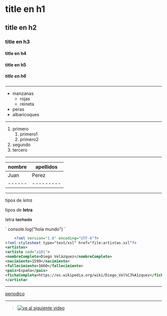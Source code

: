 
<!--Encabezados  -->

# title en h1
## title en h2
### title en h3
#### title en h4
#### title en h5
##### title en h6
---

<!-- Listas desordenadas -->

* manzanas
    * rojas
    * reineta
* peras
* albaricoques
----
<!-- Listas ordenadas -->

1. primero
    1. primero1
    2. primero2
2. segundo
3. tercero
---
<!-- Tablas -->

|nombre|apellidos|
|------|---------|
|Juan  |Perez    |
|------|---------|
---
<!-- Tipos de letra -->

tipos de *letra*

tipos de **letra**

letra ~~tachada~~

<!-- generar una linea de codigo -->

´
console.log("hola mundo")
´
```xml
    <?xml version="1.0" encoding="UTF-8"?>
<?xml-stylesheet type="text/xsl" href="file:artistas.xsl"?>
<artistas>
<artista cod="a101">
<nombreCompleto>Diego Velázquez</nombreCompleto>
<nacimiento>1599</nacimiento>
<fallecimiento>1660</fallecimiento>
<pais>España</pais>
<fichaCompleta>https://es.wikipedia.org/wiki/Diego_Vel%C3%A1zquez</fichaCompleta>
</artista>
```
---

<!-- acceso a paginas web -->

[periodico](https://elpais.com/
"periodico chachi")

---


<!-- Insertar video de youtube -->
> [![ve al siguiente video](https://img.youtube.com/vi/_hBdRink20D4/hqdefault.jpg)](https://www.youtube.com/watch?v=_hBdRink20D4)